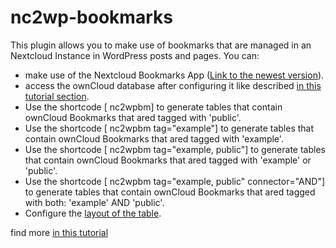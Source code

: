 # nc2wp-bookmarks
This plugin allows you to make use of bookmarks that are managed in an Nextcloud Instance in WordPress posts and pages. You can:

* make use of the Nextcloud Bookmarks App (<a href="https://github.com/nextcloud/Bookmarks" target="_blank">Link to the newest version</a>).
* access the ownCloud database after configuring it like described <a href="http://www.nolte-netzwerk.de/nc2wp-bookmarks-configuration/#MySQL mode" target="_blank">in this tutorial section</a>.
* Use the shortcode [ nc2wpbm] to generate tables that contain ownCloud Bookmarks that ared tagged with 'public'.
* Use the shortcode [ nc2wpbm tag="example"] to generate tables that contain ownCloud Bookmarks that ared tagged with 'example'.
* Use the shortcode [ nc2wpbm tag="example, public"] to generate tables that contain ownCloud Bookmarks that ared tagged with 'example' or 'public'.
* Use the shortcode [ nc2wpbm tag="example, public" connector="AND"] to generate tables that contain ownCloud Bookmarks that ared tagged with both: 'example' AND 'public'.
* Configure the <a href ="http://www.nolte-netzwerk.de/nc2wp-bookmarks-configuration/#configure the table layout" target="_blank">layout of the table</a>.

find more <a href ="http://www.nolte-netzwerk.de/nc2wp-bookmarks-configuration/" target="_blank">in this tutorial</a>
